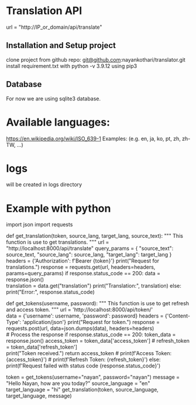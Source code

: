 # Translation API

url = "http://IP_or_domain/api/translate"

## Installation and Setup project

clone project from github repo: git@github.com:nayankothari/translator.git
install requirement.txt with python -v 3.9.12 using pip3 


## Database 
For now we are using sqlite3 database.

# Available languages:

https://en.wikipedia.org/wiki/ISO_639-1
Examples: (e.g. en, ja, ko, pt, zh, zh-TW, ...)

# logs 
will be created in logs directory

# Example with python 
import json
import requests

def get_translation(token, source_lang, target_lang, source_text):
    """
    This function is use to get translations.
    """
    url = "http://localhost:8000/api/translate"
    query_params = {
        "source_text": source_text,
        "source_lang": source_lang,
        "target_lang": target_lang
                }    
    headers = {'Authorization': f'Bearer {token}'}
    print("Request for translations.")
    response = requests.get(url, headers=headers, params=query_params)
    if response.status_code == 200:
        data = response.json()        
        translation = data.get("translation")
        print("Translation:", translation)
    else:
        print("Error:", response.status_code)

def get_tokens(username, password):
    """
    This function is use to get refresh and access token.
    """
    url = 'http://localhost:8000/api/token/'        
    data = {'username': username, 'password': password}
    headers = {'Content-Type': 'application/json'}
    print("Request for token.")
    response = requests.post(url, data=json.dumps(data),  headers=headers)    
    # Process the response
    if response.status_code == 200:
        token_data = response.json()
        access_token = token_data['access_token']
        # refresh_token = token_data['refresh_token']        
        print("Token received.")
        return access_token
        # print(f'Access Token: {access_token}')
        # print(f'Refresh Token: {refresh_token}')
    else:
        print(f'Request failed with status code {response.status_code}')

token = get_tokens(username="nayan", password="nayan")
message = "Hello Nayan, how are you today?"
source_language = "en"
target_language = "hi"
get_translation(token, source_language, target_language, message)
        
